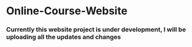 # Online-Course-Website

### Currently this website project is under development, I will be uploading all the updates and changes
